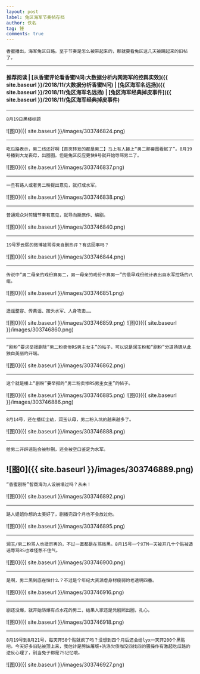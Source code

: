 ```yaml
---
layout: post
label: 兔区海军节奏帖存档
author: 佚名
tag: 锤
comments: true
---
```


    香蜜播出，海军兔区日路。至于节奏是怎么被带起来的，那就要看兔区这几天被踢起来的旧帖了。

---
#### 推荐阅读 | [从香蜜评论看香蜜N问:大数据分析内网海军的控舆实效]({{ site.baseurl }}/2018/11/大数据分析香蜜N问) | [兔区海军名远扬]({{ site.baseurl }}/2018/11/兔区海军名远扬) | [兔区海军经典掉皮事件]({{ site.baseurl }}/2018/11/兔区海军经典掉皮事件)

---

    8月19日黑楼标题
    
![图0]({{ site.baseurl }}/images/303746824.png)

---

    吃瓜路表示，男二线还好啊【首页转发的都是男二】马上有人接上“男二那套图看腻了”。8月19号播到大龙丧母，出圈图。但是兔区反应更快9号就开始辱骂男二了。

![图0]({{ site.baseurl }}/images/303746837.png)

---

    一旦有路人或者男二粉提出意见，就打成水军。

![图0]({{ site.baseurl }}/images/303746838.png)
    
---

    普通观众对剪辑节奏有意见，就导向撕原作、编剧。
    
![图0]({{ site.baseurl }}/images/303746840.png)

---

    19号罗云熙的微博被骂得亲自删热评？有这回事吗？

![图0]({{ site.baseurl }}/images/303746844.png)

---

    传说中“男二母亲的戏份算男二，男一母亲的戏份不算男一”的最早戏份统计表出自水军控场的八组。

![图0]({{ site.baseurl }}/images/303746851.png)

---

    造谣整容、传黄谣、按头水军、人身攻击……

![图0]({{ site.baseurl }}/images/303746859.png)
![图0]({{ site.baseurl }}/images/303746860.png)

---

    “剧粉”要求举报删除“男二粉卖惨RS男主女主”的帖子，可以说是润玉粉和“剧粉”分道扬镳从此独自美丽的开端。

![图0]({{ site.baseurl }}/images/303746862.png)

---

    这个就是楼上“剧粉”要举报的“男二粉卖惨RS男主女主”的帖子。

![图0]({{ site.baseurl }}/images/303746885.png)
![图0]({{ site.baseurl }}/images/303746886.png)

---

    8月14号，还在播红尘劫，润玉认母，男二粉入坑的越来越多了。
    
![图0]({{ site.baseurl }}/images/303746888.png)


---

    给男二开辟谣贴会被秒删，还会被空口鉴定为水军。
    
![图0]({{ site.baseurl }}/images/303746889.png)
---

    “香蜜剧粉”智商海沟人设崩塌过吗？从未！
    
![图0]({{ site.baseurl }}/images/303746892.png)

---

    路人姐姐你想的太美好了，剧播完四个月也不会放过他。
    
![图0]({{ site.baseurl }}/images/303746895.png)

---

    润玉/男二粉骂人也挺厉害的，不过一直都是在骂贱黑。8月15号一个XTM一天被开几十个贴被造谣辱骂RS也难怪憋不住气。
    
![图0]({{ site.baseurl }}/images/303746900.png)

---

    是啊，男二黑到底在怕什么？不过是个年纪大资源虐身材瘦弱的老透明四番。
    
![图0]({{ site.baseurl }}/images/303746916.png)

---

    剧还没爆，就开始防爆有点水花的男二，结果人家还是凭剧照出圈，扎心。
    
![图0]({{ site.baseurl }}/images/303746918.png)


---

    8月19号到8月21号，每天开50个贴就疯了吗？没想到四个月后还会给lyx一天开200个黑贴吧。今天好多旧贴被顶上来，我估计是胯妹屠版+洗涤欠债咖没四找四的骚操作有激起吃瓜路的逆反心理了，别当兔子都是7S记忆哦。
    
![图0]({{ site.baseurl }}/images/303746927.png)



